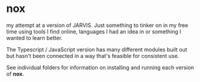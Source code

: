 # nox

my attempt at a version of JARVIS. Just something to tinker on in my free time using tools I find online, languages I had an idea in or something I wanted to learn better.

The Typescript / JavaScript version has many different modules built out but hasn't been connected in a way that's feasible for consistent use.

See individual folders for information on installing and running each version of **nox**.